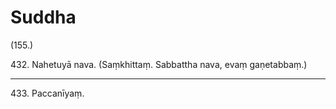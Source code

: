 

# Suddha







(155.)

432\. Nahetuyā nava. (Saṃkhittaṃ. Sabbattha nava, evaṃ gaṇetabbaṃ.)

---

433\. Paccanīyaṃ.





